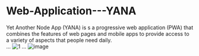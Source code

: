 # Web-Application---YANA
Yet Another Node App (YANA) is s a progressive web application (PWA) that combines the features of web pages and mobile apps to provide access to a variety of aspects that people need daily.\
...
![1](https://user-images.githubusercontent.com/54022081/187419921-d5207736-8227-46cc-80b5-ff666e5735c4.PNG)
...
![image](https://user-images.githubusercontent.com/54022081/187420127-71cab3fe-0a18-40c1-b9d5-7c17b4369d30.png)
